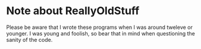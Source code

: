 # Note about ReallyOldStuff

Please be aware that I wrote these programs when I was around tweleve or younger. I was young and foolish, so bear that in mind when
questioning the sanity of the code.

